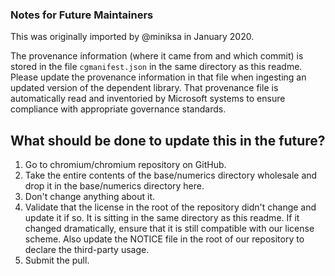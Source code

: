 ### Notes for Future Maintainers

This was originally imported by @miniksa in January 2020.

The provenance information (where it came from and which commit) is stored in the file `cgmanifest.json` in the same directory as this readme.
Please update the provenance information in that file when ingesting an updated version of the dependent library.
That provenance file is automatically read and inventoried by Microsoft systems to ensure compliance with appropriate governance standards.

## What should be done to update this in the future?

1. Go to chromium/chromium repository on GitHub.
2. Take the entire contents of the base/numerics directory wholesale and drop it in the base/numerics directory here.
3. Don't change anything about it.
4. Validate that the license in the root of the repository didn't change and update it if so. It is sitting in the same directory as this readme. 
   If it changed dramatically, ensure that it is still compatible with our license scheme. Also update the NOTICE file in the root of our repository to declare the third-party usage.
5. Submit the pull.

